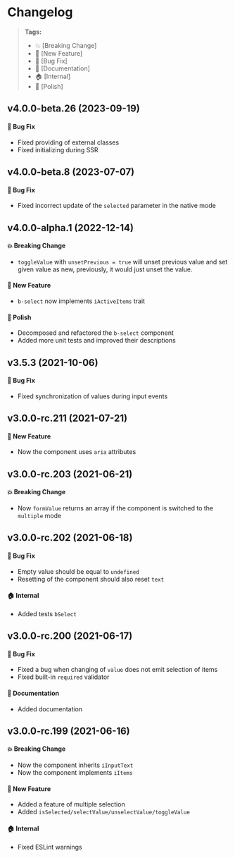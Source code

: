 Changelog
=========

> **Tags:**
> - :boom:       [Breaking Change]
> - :rocket:     [New Feature]
> - :bug:        [Bug Fix]
> - :memo:       [Documentation]
> - :house:      [Internal]
> - :nail_care:  [Polish]

## v4.0.0-beta.26 (2023-09-19)

#### :bug: Bug Fix

* Fixed providing of external classes
* Fixed initializing during SSR

## v4.0.0-beta.8 (2023-07-07)

#### :bug: Bug Fix

* Fixed incorrect update of the `selected` parameter in the native mode

## v4.0.0-alpha.1 (2022-12-14)

#### :boom: Breaking Change

* `toggleValue` with `unsetPrevious = true` will unset previous value and set given value as new, previously,
  it would just unset the value.

#### :rocket: New Feature

* `b-select` now implements `iActiveItems` trait

#### :nail_care: Polish

* Decomposed and refactored the `b-select` component
* Added more unit tests and improved their descriptions

## v3.5.3 (2021-10-06)

#### :bug: Bug Fix

* Fixed synchronization of values during input events

## v3.0.0-rc.211 (2021-07-21)

#### :rocket: New Feature

* Now the component uses `aria` attributes

## v3.0.0-rc.203 (2021-06-21)

#### :boom: Breaking Change

* Now `formValue` returns an array if the component is switched to the `multiple` mode

## v3.0.0-rc.202 (2021-06-18)

#### :bug: Bug Fix

* Empty value should be equal to `undefined`
* Resetting of the component should also reset `text`

#### :house: Internal

* Added tests `bSelect`

## v3.0.0-rc.200 (2021-06-17)

#### :bug: Bug Fix

* Fixed a bug when changing of `value` does not emit selection of items
* Fixed built-in `required` validator

#### :memo: Documentation

* Added documentation

## v3.0.0-rc.199 (2021-06-16)

#### :boom: Breaking Change

* Now the component inherits `iInputText`
* Now the component implements `iItems`

#### :rocket: New Feature

* Added a feature of multiple selection
* Added `isSelected/selectValue/unselectValue/toggleValue`

#### :house: Internal

* Fixed ESLint warnings
